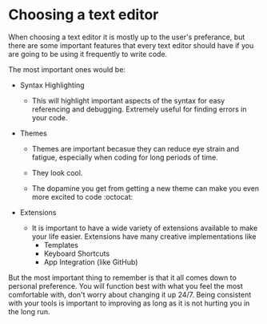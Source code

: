 # Choosing a text editor

When choosing a text editor it is mostly up to the user's preferance, but there are some important features that every text editor should have if you are going to be using it frequently to write code.

The most important ones would be:

- Syntax Highlighting

  - This will highlight important aspects of the syntax for easy referencing and debugging. Extremely useful for finding errors in your code.

- Themes

  - Themes are important becasue they can reduce eye strain and fatigue, especially when coding for long periods of time. 
 
  - They look cool.

  - The dopamine you get from getting a new theme can make you even more excited to code :octocat:

- Extensions

  - It is important to have a wide variety of extensions available to make your life easier. Extensions have many creative implementations like
    - Templates
    - Keyboard Shortcuts
    - App Integration (like GitHub)


But the most important thing to remember is that it all comes down to personal preference. You will function best with what you feel the most comfortable with, don't worry about changing it up 24/7. Being consistent with your tools is important to improving as long as it is not hurting you in the long run. 
